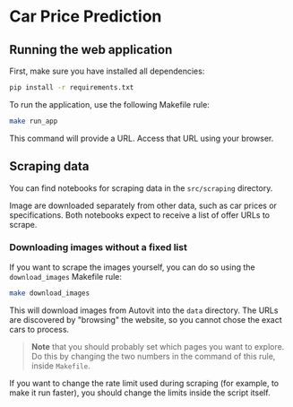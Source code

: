 # Car Price Prediction

## Running the web application

First, make sure you have installed all dependencies:

```bash
pip install -r requirements.txt
```

To run the application, use the following Makefile rule:

```bash
make run_app
```

This command will provide a URL. Access that URL using your browser.

## Scraping data

You can find notebooks for scraping data in the `src/scraping` directory.

Image are downloaded separately from other data, such as car prices or
specifications. Both notebooks expect to receive a list of offer URLs to scrape.

### Downloading images without a fixed list

If you want to scrape the images yourself, you can do so using the
`download_images` Makefile rule:

```bash
make download_images
```

This will download images from Autovit into the `data` directory. The URLs are
discovered by "browsing" the website, so you cannot chose the exact cars to
process.

> **Note** that you should probably set which pages you want to explore. Do this
> by changing the two numbers in the command of this rule, inside `Makefile`.

If you want to change the rate limit used during scraping (for example, to make
it run faster), you should change the limits inside the script itself.

